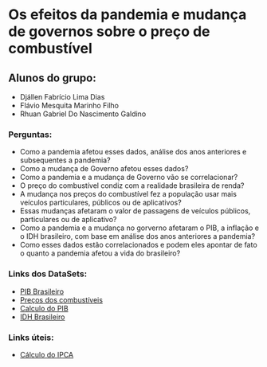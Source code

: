 # Os efeitos da pandemia e mudança de governos sobre o preço de combustível 

## Alunos do grupo: 
- Djállen Fabrício Lima Dias
- Flávio Mesquita Marinho Filho
- Rhuan Gabriel Do Nascimento Galdino

### Perguntas:
- Como a pandemia afetou esses dados, análise dos anos anteriores e subsequentes a pandemia?
- Como a mudança de Governo afetou esses dados?
- Como a pandemia e a mudança de Governo vão se correlacionar?
- O preço do combustível condiz com a realidade brasileira de renda?
- A mudança nos preços do combustível fez a população usar mais veículos particulares, públicos ou de aplicativos?
- Essas mudanças afetaram o valor de passagens de veículos públicos, particulares ou de aplicativo?
- Como a pandemia e a mudança no gorverno afetaram o PIB, a inflação e o IDH brasileiro, com base em análise dos anos anteriores a pandemia?
- Como esses dados estão correlacionados e podem eles apontar de fato o quanto a pandemia afetou a vida do brasileiro?

### Links dos DataSets:
- [PIB Brasileiro](https://www.ibge.gov.br/estatisticas/economicas/contas-nacionais/9300-contas-nacionais-trimestrais.html?=&t=series-historicas&utm_source=landing&utm_medium=explica&utm_campaign=pib#evolucao-taxa)
- [Preços dos combustíveis](https://www.kaggle.com/datasets/matheusfreitag/gas-prices-in-brazil)
- [Calculo do PIB](https://www.ibge.gov.br/explica/pib.php)
- [IDH Brasileiro](https://www.kaggle.com/datasets/fidelissauro/indice-desenvolviment-humano-brasil)

### Links úteis:
- [Cálculo do IPCA](https://www.ibge.gov.br/explica/inflacao.php#:~:text=Como%20ele%20%C3%A9%20calculado%3F,pre%C3%A7os%20ao%20consumidor%20no%20per%C3%ADodo.)